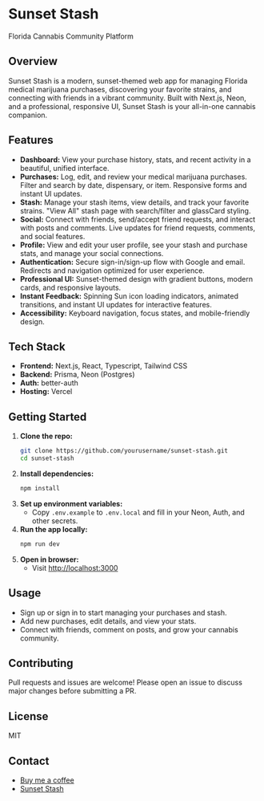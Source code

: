# Sunset Stash

Florida Cannabis Community Platform

## Overview

Sunset Stash is a modern, sunset-themed web app for managing Florida medical marijuana purchases, discovering your favorite strains, and connecting with friends in a vibrant community. Built with Next.js, Neon, and a professional, responsive UI, Sunset Stash is your all-in-one cannabis companion.

## Features

- **Dashboard:** View your purchase history, stats, and recent activity in a beautiful, unified interface.
- **Purchases:** Log, edit, and review your medical marijuana purchases. Filter and search by date, dispensary, or item. Responsive forms and instant UI updates.
- **Stash:** Manage your stash items, view details, and track your favorite strains. "View All" stash page with search/filter and glassCard styling.
- **Social:** Connect with friends, send/accept friend requests, and interact with posts and comments. Live updates for friend requests, comments, and social features.
- **Profile:** View and edit your user profile, see your stash and purchase stats, and manage your social connections.
- **Authentication:** Secure sign-in/sign-up flow with Google and email. Redirects and navigation optimized for user experience.
- **Professional UI:** Sunset-themed design with gradient buttons, modern cards, and responsive layouts.
- **Instant Feedback:** Spinning Sun icon loading indicators, animated transitions, and instant UI updates for interactive features.
- **Accessibility:** Keyboard navigation, focus states, and mobile-friendly design.

## Tech Stack

- **Frontend:** Next.js, React, Typescript, Tailwind CSS
- **Backend:** Prisma, Neon (Postgres)
- **Auth:** better-auth
- **Hosting:** Vercel

## Getting Started

1. **Clone the repo:**
   ```bash
   git clone https://github.com/yourusername/sunset-stash.git
   cd sunset-stash
   ```
2. **Install dependencies:**
   ```bash
   npm install
   ```
3. **Set up environment variables:**
   - Copy `.env.example` to `.env.local` and fill in your Neon, Auth, and other secrets.
4. **Run the app locally:**
   ```bash
   npm run dev
   ```
5. **Open in browser:**
   - Visit [http://localhost:3000](http://localhost:3000)

## Usage

- Sign up or sign in to start managing your purchases and stash.
- Add new purchases, edit details, and view your stats.
- Connect with friends, comment on posts, and grow your cannabis community.

## Contributing

Pull requests and issues are welcome! Please open an issue to discuss major changes before submitting a PR.

## License

MIT

## Contact

- [Buy me a coffee](https://buymeacoffee.com/codemackcrh)
- [Sunset Stash](https://sunsetstash.com)
